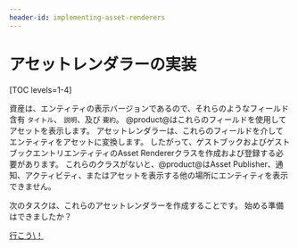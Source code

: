 ```yaml
---
header-id: implementing-asset-renderers
---
```


# アセットレンダラーの実装

[TOC levels=1-4]

資産は、エンティティの表示バージョンであるので、それらのようなフィールド含有 `タイトル`、 `説明`、及び `要約`。 @product@はこれらのフィールドを使用してアセットを表示します。 アセットレンダラーは、これらのフィールドを介してエンティティをアセットに変換します。 したがって、ゲストブックおよびゲストブックエントリエンティティのAsset Rendererクラスを作成および登録する必要があります。 これらのクラスがないと、@product@はAsset Publisher、通知、アクティビティ、またはアセットを表示する他の場所にエンティティを表示できません。

次のタスクは、これらのアセットレンダラーを作成することです。 始める準備はできましたか？

<a class="go-link btn btn-primary" href="/docs/7-1/tutorials/-/knowledge_base/t/implementing-a-guestbook-asset-renderer">行こう\！<span class="icon-circle-arrow-right"></span></a>

